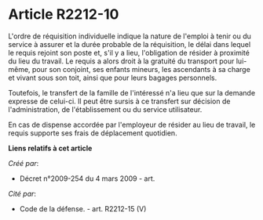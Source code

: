 # Article R2212-10

L'ordre de réquisition individuelle indique la nature de l'emploi à tenir ou du service à assurer et la durée probable de la
réquisition, le délai dans lequel le requis rejoint son poste et, s'il y a lieu, l'obligation de résider à proximité du lieu
du travail. Le requis a alors droit à la gratuité du transport pour lui-même, pour son conjoint, ses enfants mineurs, les
ascendants à sa charge et vivant sous son toit, ainsi que pour leurs bagages personnels.

Toutefois, le transfert de la famille de l'intéressé n'a lieu que sur la demande expresse de celui-ci. Il peut être sursis à
ce transfert sur décision de l'administration, de l'établissement ou du service utilisateur.

En cas de dispense accordée par l'employeur de résider au lieu de travail, le requis supporte ses frais de déplacement
quotidien.

**Liens relatifs à cet article**

_Créé par_:

  - Décret n°2009-254 du 4 mars 2009 - art.

_Cité par_:

  - Code de la défense. - art. R2212-15 (V)

